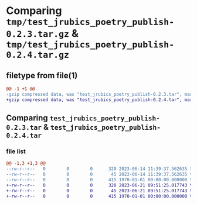 # Comparing `tmp/test_jrubics_poetry_publish-0.2.3.tar.gz` & `tmp/test_jrubics_poetry_publish-0.2.4.tar.gz`

## filetype from file(1)

```diff
@@ -1 +1 @@
-gzip compressed data, was "test_jrubics_poetry_publish-0.2.3.tar", max compression
+gzip compressed data, was "test_jrubics_poetry_publish-0.2.4.tar", max compression
```

## Comparing `test_jrubics_poetry_publish-0.2.3.tar` & `test_jrubics_poetry_publish-0.2.4.tar`

### file list

```diff
@@ -1,3 +1,3 @@
--rw-r--r--   0        0        0      320 2023-06-14 11:39:37.562635 test_jrubics_poetry_publish-0.2.3/pyproject.toml
--rw-r--r--   0        0        0       45 2023-06-14 11:39:37.562635 test_jrubics_poetry_publish-0.2.3/test_jrubics_poetry_publish/__init__.py
--rw-r--r--   0        0        0      415 1970-01-01 00:00:00.000000 test_jrubics_poetry_publish-0.2.3/PKG-INFO
+-rw-r--r--   0        0        0      320 2023-06-21 09:51:25.017743 test_jrubics_poetry_publish-0.2.4/pyproject.toml
+-rw-r--r--   0        0        0       45 2023-06-21 09:51:25.017743 test_jrubics_poetry_publish-0.2.4/test_jrubics_poetry_publish/__init__.py
+-rw-r--r--   0        0        0      415 1970-01-01 00:00:00.000000 test_jrubics_poetry_publish-0.2.4/PKG-INFO
```

